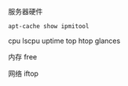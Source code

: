 


服务器硬件

    apt-cache show ipmitool

cpu
    lscpu
    uptime
    top
    htop
    glances

内存
    free

网络
    iftop
